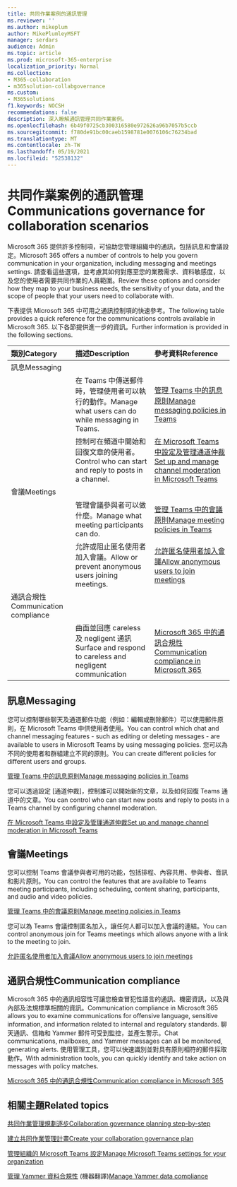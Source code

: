 ```yaml
---
title: 共同作業案例的通訊管理
ms.reviewer: ''
ms.author: mikeplum
author: MikePlumleyMSFT
manager: serdars
audience: Admin
ms.topic: article
ms.prod: microsoft-365-enterprise
localization_priority: Normal
ms.collection:
- M365-collaboration
- m365solution-collabgovernance
ms.custom:
- M365solutions
f1.keywords: NOCSH
recommendations: false
description: 深入瞭解通訊管理共同作業案例。
ms.openlocfilehash: 6b49f0725cb300316580e972626a96b7057b5ccb
ms.sourcegitcommit: f780de91bc00caeb1598781e0076106c76234bad
ms.translationtype: MT
ms.contentlocale: zh-TW
ms.lasthandoff: 05/19/2021
ms.locfileid: "52538132"
---
```

# <a name="communications-governance-for-collaboration-scenarios"></a><span data-ttu-id="d6cf5-103">共同作業案例的通訊管理</span><span class="sxs-lookup"><span data-stu-id="d6cf5-103">Communications governance for collaboration scenarios</span></span>

<span data-ttu-id="d6cf5-104">Microsoft 365 提供許多控制項，可協助您管理組織中的通訊，包括訊息和會議設定。</span><span class="sxs-lookup"><span data-stu-id="d6cf5-104">Microsoft 365 offers a number of controls to help you govern communication in your organization, including messaging and meetings settings.</span></span> <span data-ttu-id="d6cf5-105">請查看這些選項，並考慮其如何對應至您的業務需求、資料敏感度，以及您的使用者需要共同作業的人員範圍。</span><span class="sxs-lookup"><span data-stu-id="d6cf5-105">Review these options and consider how they map to your business needs, the sensitivity of your data, and the scope of people that your users need to collaborate with.</span></span>

<span data-ttu-id="d6cf5-106">下表提供 Microsoft 365 中可用之通訊控制項的快速參考。</span><span class="sxs-lookup"><span data-stu-id="d6cf5-106">The following table provides a quick reference for the communications controls available in Microsoft 365.</span></span> <span data-ttu-id="d6cf5-107">以下各節提供進一步的資訊。</span><span class="sxs-lookup"><span data-stu-id="d6cf5-107">Further information is provided in the following sections.</span></span>

|<span data-ttu-id="d6cf5-108">類別</span><span class="sxs-lookup"><span data-stu-id="d6cf5-108">Category</span></span>|<span data-ttu-id="d6cf5-109">描述</span><span class="sxs-lookup"><span data-stu-id="d6cf5-109">Description</span></span>|<span data-ttu-id="d6cf5-110">參考資料</span><span class="sxs-lookup"><span data-stu-id="d6cf5-110">Reference</span></span>|
|:-------|:----------|:--------|
|<span data-ttu-id="d6cf5-111">訊息</span><span class="sxs-lookup"><span data-stu-id="d6cf5-111">Messaging</span></span>|||
||<span data-ttu-id="d6cf5-112">在 Teams 中傳送郵件時，管理使用者可以執行的動作。</span><span class="sxs-lookup"><span data-stu-id="d6cf5-112">Manage what users can do while messaging in Teams.</span></span>|[<span data-ttu-id="d6cf5-113">管理 Teams 中的訊息原則</span><span class="sxs-lookup"><span data-stu-id="d6cf5-113">Manage messaging policies in Teams</span></span>](/microsoftteams/messaging-policies-in-teams)|
||<span data-ttu-id="d6cf5-114">控制可在頻道中開始和回復文章的使用者。</span><span class="sxs-lookup"><span data-stu-id="d6cf5-114">Control who can start and reply to posts in a channel.</span></span>|[<span data-ttu-id="d6cf5-115">在 Microsoft Teams 中設定及管理通道仲裁</span><span class="sxs-lookup"><span data-stu-id="d6cf5-115">Set up and manage channel moderation in Microsoft Teams</span></span>](/microsoftteams/manage-channel-moderation-in-teams)|
|<span data-ttu-id="d6cf5-116">會議</span><span class="sxs-lookup"><span data-stu-id="d6cf5-116">Meetings</span></span>|||
||<span data-ttu-id="d6cf5-117">管理會議參與者可以做什麼。</span><span class="sxs-lookup"><span data-stu-id="d6cf5-117">Manage what meeting participants can do.</span></span>|[<span data-ttu-id="d6cf5-118">管理 Teams 中的會議原則</span><span class="sxs-lookup"><span data-stu-id="d6cf5-118">Manage meeting policies in Teams</span></span>](/microsoftteams/meeting-policies-in-teams)|
||<span data-ttu-id="d6cf5-119">允許或阻止匿名使用者加入會議。</span><span class="sxs-lookup"><span data-stu-id="d6cf5-119">Allow or prevent anonymous users joining meetings.</span></span>|[<span data-ttu-id="d6cf5-120">允許匿名使用者加入會議</span><span class="sxs-lookup"><span data-stu-id="d6cf5-120">Allow anonymous users to join meetings</span></span>](/microsoftteams/meeting-settings-in-teams#allow-anonymous-users-to-join-meetings)|
|<span data-ttu-id="d6cf5-121">通訊合規性</span><span class="sxs-lookup"><span data-stu-id="d6cf5-121">Communication compliance</span></span>|||
||<span data-ttu-id="d6cf5-122">曲面並回應 careless 及 negligent 通訊</span><span class="sxs-lookup"><span data-stu-id="d6cf5-122">Surface and respond to careless and negligent communication</span></span>|[<span data-ttu-id="d6cf5-123">Microsoft 365 中的通訊合規性</span><span class="sxs-lookup"><span data-stu-id="d6cf5-123">Communication compliance in Microsoft 365</span></span>](../compliance/communication-compliance.md)|

## <a name="messaging"></a><span data-ttu-id="d6cf5-124">訊息</span><span class="sxs-lookup"><span data-stu-id="d6cf5-124">Messaging</span></span>

<span data-ttu-id="d6cf5-125">您可以控制哪些聊天及通道郵件功能（例如：編輯或刪除郵件）可以使用郵件原則，在 Microsoft Teams 中供使用者使用。</span><span class="sxs-lookup"><span data-stu-id="d6cf5-125">You can control which chat and channel messaging features - such as editing or deleting messages - are available to users in Microsoft Teams by using messaging policies.</span></span> <span data-ttu-id="d6cf5-126">您可以為不同的使用者和群組建立不同的原則。</span><span class="sxs-lookup"><span data-stu-id="d6cf5-126">You can create different policies for different users and groups.</span></span>

[<span data-ttu-id="d6cf5-127">管理 Teams 中的訊息原則</span><span class="sxs-lookup"><span data-stu-id="d6cf5-127">Manage messaging policies in Teams</span></span>](/microsoftteams/messaging-policies-in-teams)

<span data-ttu-id="d6cf5-128">您可以透過設定 [通道仲裁]，控制誰可以開始新的文章，以及如何回復 Teams 通道中的文章。</span><span class="sxs-lookup"><span data-stu-id="d6cf5-128">You can control who can start new posts and reply to posts in a Teams channel by configuring channel moderation.</span></span>

[<span data-ttu-id="d6cf5-129">在 Microsoft Teams 中設定及管理通道仲裁</span><span class="sxs-lookup"><span data-stu-id="d6cf5-129">Set up and manage channel moderation in Microsoft Teams</span></span>](/microsoftteams/manage-channel-moderation-in-teams)

## <a name="meetings"></a><span data-ttu-id="d6cf5-130">會議</span><span class="sxs-lookup"><span data-stu-id="d6cf5-130">Meetings</span></span>

<span data-ttu-id="d6cf5-131">您可以控制 Teams 會議參與者可用的功能，包括排程、內容共用、參與者、音訊和影片原則。</span><span class="sxs-lookup"><span data-stu-id="d6cf5-131">You can control the features that are available to Teams meeting participants, including scheduling, content sharing, participants, and audio and video policies.</span></span>

[<span data-ttu-id="d6cf5-132">管理 Teams 中的會議原則</span><span class="sxs-lookup"><span data-stu-id="d6cf5-132">Manage meeting policies in Teams</span></span>](/microsoftteams/meeting-policies-in-teams)

<span data-ttu-id="d6cf5-133">您可以為 Teams 會議控制匿名加入，讓任何人都可以加入會議的連結。</span><span class="sxs-lookup"><span data-stu-id="d6cf5-133">You can control anonymous join for Teams meetings which allows anyone with a link to the meeting to join.</span></span>

[<span data-ttu-id="d6cf5-134">允許匿名使用者加入會議</span><span class="sxs-lookup"><span data-stu-id="d6cf5-134">Allow anonymous users to join meetings</span></span>](/microsoftteams/meeting-settings-in-teams#allow-anonymous-users-to-join-meetings)


## <a name="communication-compliance"></a><span data-ttu-id="d6cf5-135">通訊合規性</span><span class="sxs-lookup"><span data-stu-id="d6cf5-135">Communication compliance</span></span>

<span data-ttu-id="d6cf5-136">Microsoft 365 中的通訊相容性可讓您檢查冒犯性語言的通訊、機密資訊，以及與內部及法規標準相關的資訊。</span><span class="sxs-lookup"><span data-stu-id="d6cf5-136">Communication compliance in Microsoft 365 allows you to examine communications for offensive language, sensitive information, and information related to internal and regulatory standards.</span></span> <span data-ttu-id="d6cf5-137">聊天通訊、信箱和 Yammer 郵件可受到監控，並產生警示。</span><span class="sxs-lookup"><span data-stu-id="d6cf5-137">Chat communications, mailboxes, and Yammer messages can all be monitored, generating alerts.</span></span> <span data-ttu-id="d6cf5-138">使用管理工具，您可以快速識別並對具有原則相符的郵件採取動作。</span><span class="sxs-lookup"><span data-stu-id="d6cf5-138">With administration tools, you can quickly identify and take action on messages with policy matches.</span></span>

[<span data-ttu-id="d6cf5-139">Microsoft 365 中的通訊合規性</span><span class="sxs-lookup"><span data-stu-id="d6cf5-139">Communication compliance in Microsoft 365</span></span>](../compliance/communication-compliance.md)

## <a name="related-topics"></a><span data-ttu-id="d6cf5-140">相關主題</span><span class="sxs-lookup"><span data-stu-id="d6cf5-140">Related topics</span></span>

[<span data-ttu-id="d6cf5-141">共同作業管理規劃逐步</span><span class="sxs-lookup"><span data-stu-id="d6cf5-141">Collaboration governance planning step-by-step</span></span>](collaboration-governance-overview.md#collaboration-governance-planning-step-by-step)

[<span data-ttu-id="d6cf5-142">建立共同作業管理計畫</span><span class="sxs-lookup"><span data-stu-id="d6cf5-142">Create your collaboration governance plan</span></span>](collaboration-governance-first.md)

[<span data-ttu-id="d6cf5-143">管理組織的 Microsoft Teams 設定</span><span class="sxs-lookup"><span data-stu-id="d6cf5-143">Manage Microsoft Teams settings for your organization</span></span>](/microsoftteams/enable-features-office-365)

<span data-ttu-id="d6cf5-144">[管理 Yammer 資料合規性](/yammer/manage-security-and-compliance/manage-data-compliance) (機器翻譯)</span><span class="sxs-lookup"><span data-stu-id="d6cf5-144">[Manage Yammer data compliance](/yammer/manage-security-and-compliance/manage-data-compliance)</span></span>